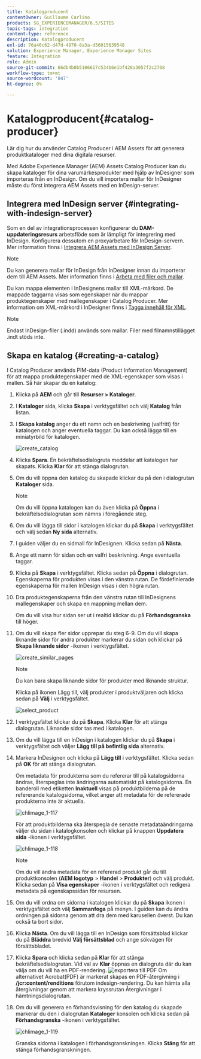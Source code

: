 ```yaml
---
title: Katalogproducent
contentOwner: Guillaume Carlino
products: SG_EXPERIENCEMANAGER/6.5/SITES
topic-tags: integration
content-type: reference
description: Katalogproducent
exl-id: 76a46c62-d47d-4970-8a3a-d56015639548
solution: Experience Manager, Experience Manager Sites
feature: Integration
role: Admin
source-git-commit: 66db4b0b5106617c534b6e1bf428a3057f2c2708
workflow-type: tm+mt
source-wordcount: '847'
ht-degree: 0%

---
```


# Katalogproducent{#catalog-producer}

Lär dig hur du använder Catalog Producer i AEM Assets för att generera produktkataloger med dina digitala resurser.

Med Adobe Experience Manager (AEM) Assets Catalog Producer kan du skapa kataloger för dina varumärkesprodukter med hjälp av InDesigner som importeras från en InDesign. Om du vill importera mallar för InDesigner måste du först integrera AEM Assets med en InDesign-server.

## Integrera med InDesign server {#integrating-with-indesign-server}

Som en del av integrationsprocessen konfigurerar du **DAM-uppdateringsresurs** arbetsflöde som är lämpligt för integrering med InDesign. Konfigurera dessutom en proxyarbetare för InDesign-servern. Mer information finns i [Integrera AEM Assets med InDesign Server](/help/assets/indesign.md).

>[!NOTE]
>
>Du kan generera mallar för InDesign från InDesigner innan du importerar dem till AEM Assets. Mer information finns i [Arbeta med filer och mallar](https://helpx.adobe.com/indesign/using/files-templates.html).
>
>Du kan mappa elementen i InDesignens mallar till XML-märkord. De mappade taggarna visas som egenskaper när du mappar produktegenskaper med mallegenskaper i Catalog Producer. Mer information om XML-märkord i InDesigner finns i [Tagga innehåll för XML](https://helpx.adobe.com/indesign/using/tagging-content-xml.html).

>[!NOTE]
>
>Endast InDesign-filer (.indd) används som mallar. Filer med filnamnstillägget .indt stöds inte.

## Skapa en katalog {#creating-a-catalog}

I Catalog Producer används PIM-data (Product Information Management) för att mappa produktegenskaper med de XML-egenskaper som visas i mallen. Så här skapar du en katalog:

1. Klicka på **AEM** och går till **Resurser > Kataloger**.
1. I **Kataloger** sida, klicka **Skapa** i verktygsfältet och välj **Katalog** från listan.
1. I **Skapa katalog** anger du ett namn och en beskrivning (valfritt) för katalogen och anger eventuella taggar. Du kan också lägga till en miniatyrbild för katalogen.

   ![create_catalog](assets/create_catalog.png)

1. Klicka **Spara**. En bekräftelsedialogruta meddelar att katalogen har skapats. Klicka **Klar** för att stänga dialogrutan.
1. Om du vill öppna den katalog du skapade klickar du på den i dialogrutan **Kataloger** sida.

   >[!NOTE]
   >
   >Om du vill öppna katalogen kan du även klicka på **Öppna** i bekräftelsedialogrutan som nämns i föregående steg.

1. Om du vill lägga till sidor i katalogen klickar du på **Skapa** i verktygsfältet och välj sedan **Ny sida** alternativ.
1. I guiden väljer du en sidmall för InDesignen. Klicka sedan på **Nästa**.
1. Ange ett namn för sidan och en valfri beskrivning. Ange eventuella taggar.
1. Klicka på **Skapa** i verktygsfältet. Klicka sedan på **Öppna** i dialogrutan. Egenskaperna för produkten visas i den vänstra rutan. De fördefinierade egenskaperna för mallen InDesign visas i den högra rutan.
1. Dra produktegenskaperna från den vänstra rutan till InDesignens mallegenskaper och skapa en mappning mellan dem.

   Om du vill visa hur sidan ser ut i realtid klickar du på **Förhandsgranska** till höger.

1. Om du vill skapa fler sidor upprepar du steg 6-9. Om du vill skapa liknande sidor för andra produkter markerar du sidan och klickar på **Skapa liknande sidor** -ikonen i verktygsfältet.

   ![create_similar_pages](assets/create_similar_pages.png)

   >[!NOTE]
   >
   >Du kan bara skapa liknande sidor för produkter med liknande struktur.

   Klicka på ikonen Lägg till, välj produkter i produktväljaren och klicka sedan på **Välj** i verktygsfältet.

   ![select_product](assets/select_product.png)

1. I verktygsfältet klickar du på **Skapa**. Klicka **Klar** för att stänga dialogrutan. Liknande sidor tas med i katalogen.
1. Om du vill lägga till en InDesign i katalogen klickar du på **Skapa** i verktygsfältet och väljer **Lägg till på befintlig sida** alternativ.
1. Markera InDesignen och klicka på **Lägg till** i verktygsfältet. Klicka sedan på **OK** för att stänga dialogrutan.

   Om metadata för produkterna som du refererar till på katalogsidorna ändras, återspeglas inte ändringarna automatiskt på katalogsidorna. En banderoll med etiketten **Inaktuell** visas på produktbilderna på de refererande katalogsidorna, vilket anger att metadata för de refererade produkterna inte är aktuella.

   ![chlimage_1-117](assets/chlimage_1-117a.png)

   För att produktbilderna ska återspegla de senaste metadataändringarna väljer du sidan i katalogkonsolen och klickar på knappen **Uppdatera sida** -ikonen i verktygsfältet.

   ![chlimage_1-118](assets/chlimage_1-118a.png)

   >[!NOTE]
   >
   >Om du vill ändra metadata för en refererad produkt går du till produktkonsolen (**AEM logotyp** > **Handel** > **Produkter**) och välj produkt. Klicka sedan på **Visa egenskaper** -ikonen i verktygsfältet och redigera metadata på egenskapssidan för resursen.

1. Om du vill ordna om sidorna i katalogen klickar du på **Skapa** ikonen i verktygsfältet och välj **Sammanfoga** på menyn. I guiden kan du ändra ordningen på sidorna genom att dra dem med karusellen överst. Du kan också ta bort sidor.

1. Klicka **Nästa**. Om du vill lägga till en InDesign som försättsblad klickar du på **Bläddra** bredvid **Välj försättsblad** och ange sökvägen för försättsbladet.
1. Klicka **Spara** och klicka sedan på **Klar** för att stänga bekräftelsedialogrutan.
Vid val av **Klar** öppnas en dialogruta där du kan välja om du vill ha en PDF-rendering.
   ![exportera till PDF](assets/CatalogPDF.png)
Om alternativet Acrobat(PDF) är markerat skapas en PDF-återgivning i  **/jcr:content/renditions** förutom indesign-rendering. Du kan hämta alla återgivningar genom att markera kryssrutan Återgivningar i hämtningsdialogrutan.

1. Om du vill generera en förhandsvisning för den katalog du skapade markerar du den i dialogrutan **Kataloger** konsolen och klicka sedan på **Förhandsgranska** -ikonen i verktygsfältet.

   ![chlimage_1-119](assets/chlimage_1-119a.png)

   Granska sidorna i katalogen i förhandsgranskningen. Klicka **Stäng** för att stänga förhandsgranskningen.
